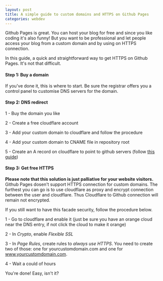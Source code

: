 ```yaml
---
layout: post
title: A simple guide to custom domains and HTTPS on Github Pages
categories: webdev
---
```


Github Pages is great. You can host your blog for free and since you like coding it's also funny!
But you want to be professional and let people access your blog from a custom domain and by using on HTTPS connection.

In this guide, a quick and straightforward way to get HTTPS on Github Pages. It's not that difficult.

#### Step 1: Buy a domain 

If you've done it, this is where to start. Be sure the registrar offers you a control panel to customise DNS servers for the domain.

#### Step 2: DNS redirect

1 - Buy the domain you like

2 - Create a free cloudflare account

3 - Add your custom domain to cloudflare and follow the procedure

4 - Add your custom domain to CNAME file in repository root

5 - Create an A record on cloudflare to point to github servers (follow [this guide](https://help.github.com/articles/tips-for-configuring-an-a-record-with-your-dns-provider/))


#### Step 3: Get free HTTPS

**Please note that this solution is just palliative for your website visitors.** Github Pages dosen't support HTTPS connection for custom domains. The furthest you can go is to use cloudflare as proxy and encrypt connection between the user and cloudflare. Thus Cloudflare to Github connection will remain not encrypted.

If you still want to have this facade security, follow the procedure below.

1 - Go to cloudflare and enable it (just be sure you have an orange cloud near the DNS entry, if not click the cloud to make it orange)

2 - In *Crypto*, enable *Flexible SSL*

3 - In *Page Rules*, create rules to *always use HTTPS*. You need to create two of those: one for yourcustomdomain.com and one for www.yourcustomdomain.com.

4 - Wait a could of hours

You're done! Easy, isn't it?


